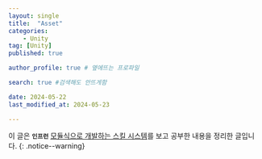 ```yaml
---
layout: single
title:  "Asset"
categories: 
    - Unity
tag: [Unity]
published: true

author_profile: true # 옆에뜨는 프로파일

search: true #검색해도 안뜨게함

date: 2024-05-22
last_modified_at: 2024-05-23

---
```


이 글은 **`인프런`** [모듈식으로 개발하는 스킬 시스템](https://www.inflearn.com/course/%EC%9C%A0%EB%8B%88%ED%8B%B0-%EB%AA%A8%EB%93%88%EC%8B%9D-%EC%8A%A4%ED%82%AC-%EC%8B%9C%EC%8A%A4%ED%85%9C)를 보고 공부한 내용을 정리한 글입니다.
{: .notice--warning}

